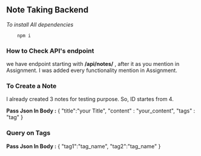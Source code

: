 ## Note Taking Backend

*To install All dependencies*
```
    npm i  
```

### How to Check API's endpoint

we have endpoint starting with **/api/notes/** , after it as you mention in Assignment. I was added every functionality mention in Assignment.

### To Create a Note

I already created 3 notes for testing purpose. So, ID startes from 4.

**Pass Json In Body :** {
                            "title":"your Title",
                            "content" : "your_content",
                            "tags" : "tag"
                        }


### Query on Tags

**Pass Json In Body :** {
                            "tag1":"tag_name",
                            "tag2":"tag_name"
                        }